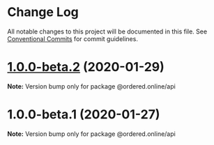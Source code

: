 # Change Log

All notable changes to this project will be documented in this file.
See [Conventional Commits](https://conventionalcommits.org) for commit guidelines.

# [1.0.0-beta.2](https://github.com/ordered-online/apps/compare/v1.0.0-beta.1...v1.0.0-beta.2) (2020-01-29)

**Note:** Version bump only for package @ordered.online/api





# 1.0.0-beta.1 (2020-01-27)

**Note:** Version bump only for package @ordered.online/api
